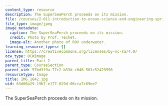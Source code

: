 ```yaml
---
content_type: resource
description: The SuperSeaPerch proceeds on its mission.
file: /courses/2-011-introduction-to-ocean-science-and-engineering-spring-2006/63d06a2919b7e177029d06cca7c69ee7_IMG_1642.jpg
file_type: image/jpeg
image_metadata:
  caption: The SuperSeaPerch proceeds on its mission.
  credit: Photo by Prof. Techet.
  image-alt: Another photo of ROV underwater.
learning_resource_types: []
license: https://creativecommons.org/licenses/by-nc-sa/4.0/
ocw_type: OCWImage
parent_title: Part 2
parent_type: CourseSection
parent_uid: 57bd3f9a-77c2-b33d-c046-501c52429998
resourcetype: Image
title: IMG_1642.jpg
uid: 63d06a29-19b7-e177-029d-06cca7c69ee7
---
```

The SuperSeaPerch proceeds on its mission.